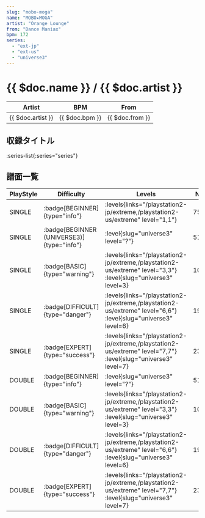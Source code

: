 ```yaml
---
slug: "mobo-moga"
name: "MOBO★MOGA"
artist: "Orange Lounge"
from: "Dance Maniax"
bpm: 172
series:
  - "ext-jp"
  - "ext-us"
  - "universe3"
---
```


# {{ $doc.name }} / {{ $doc.artist }}

|Artist|BPM|From|
|------|---|----|
|{{ $doc.artist }}|{{ $doc.bpm }}|{{ $doc.from }}|

## 収録タイトル

:series-list{:series="series"}

## 譜面一覧

|PlayStyle|Difficulty|Levels|Notes|Movie|
|---------|----------|------|-----|-----|
|SINGLE| :badge[BEGINNER]{type="info"}| :levels{links="/playstation2-jp/extreme,/playstation2-us/extreme" level="1,1"}|75/0||
|SINGLE| :badge[BEGINNER (UNIVERSE3)]{type="info"}|<div class="field is-grouped is-grouped-multiline"> :level{slug="universe3" level="?"}</div>|51/13||
|SINGLE| :badge[BASIC]{type="warning"}| :levels{links="/playstation2-jp/extreme,/playstation2-us/extreme" level="3,3"} :level{slug="universe3" level=3}|107/3||
|SINGLE| :badge[DIFFICULT]{type="danger"}| :levels{links="/playstation2-jp/extreme,/playstation2-us/extreme" level="6,6"} :level{slug="universe3" level=6}|190/9||
|SINGLE| :badge[EXPERT]{type="success"}| :levels{links="/playstation2-jp/extreme,/playstation2-us/extreme" level="7,7"} :level{slug="universe3" level=7}|233/16||
|DOUBLE| :badge[BEGINNER]{type="info"}|<div class="field is-grouped is-grouped-multiline"> :level{slug="universe3" level="?"}</div>|51/13||
|DOUBLE| :badge[BASIC]{type="warning"}| :levels{links="/playstation2-jp/extreme,/playstation2-us/extreme" level="3,3"} :level{slug="universe3" level=3}|107/3||
|DOUBLE| :badge[DIFFICULT]{type="danger"}| :levels{links="/playstation2-jp/extreme,/playstation2-us/extreme" level="6,6"} :level{slug="universe3" level=6}|190/9||
|DOUBLE| :badge[EXPERT]{type="success"}| :levels{links="/playstation2-jp/extreme,/playstation2-us/extreme" level="7,7"} :level{slug="universe3" level=7}|233/16||

